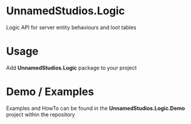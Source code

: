 # UnnamedStudios.Logic
Logic API for server entity behaviours and loot tables

# Usage
Add **UnnamedStudios.Logic** package to your project

# Demo / Examples
Examples and HowTo can be found in the **UnnamedStudios.Logic.Demo** project within the repository